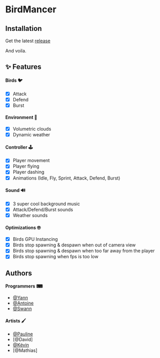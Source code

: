 
# BirdMancer



## Installation

Get the latest [release](https://github.com/Hezaerd/BirdMancer/releases/tag/v1.0.0)

And voila.

    
## ✨ Features 

#### Birds 🐦
- [x] Attack
- [x] Defend
- [x] Burst

#### Environment 🌳
- [x] Volumetric clouds
- [x] Dynamic weather

#### Controller 🕹
- [x] Player movement
- [x] Player flying
- [x] Player dashing
- [x] Animations (Idle, Fly, Sprint, Attack, Defend, Burst)

#### Sound 🔊
- [x] 3 super cool background music
- [x] Attack/Defend/Burst sounds
- [x] Weather sounds

#### Optimizations 🤓
- [x] Birds GPU Instancing
- [x] Birds stop spawning & despawn when out of camera view
- [x] Birds stop spawning & despawn when too far away from the player
- [x] Birds stop spawning when fps is too low
## Authors

#### Programmers ⌨
- [@Yann](https://www.linkedin.com/in/yann-dechaux-788416266/)
- [@Antoine](https://www.linkedin.com/in/antoine-mordant-68a5a8266/)
- [@Swann](https://www.github.com/hezaerd)

#### Artists 🖌
- [@Pauline](https://www.linkedin.com/in/pauline-rollet-3b75ab216/)
- [@David]
- [@Kévin](https://www.linkedin.com/in/k%C3%A9vin-rakotomala-8a0258162/)
- [@Mathias]

